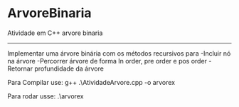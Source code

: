 # ArvoreBinaria
Atividade em C++ arvore binaria

--------------------------------

Implementar uma árvore binária com os métodos recursivos para
-Incluir nó na árvore
-Percorrer árvore de forma In order, pre order e pos order
-Retornar profundidade da árvore

Para Compilar use:
	g++ .\AtividadeArvore.cpp -o arvorex
 
Para rodar usse:
	.\arvorex

